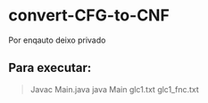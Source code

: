 # convert-CFG-to-CNF

Por enqauto deixo privado

## Para executar:

> Javac Main.java
> java Main glc1.txt glc1_fnc.txt
